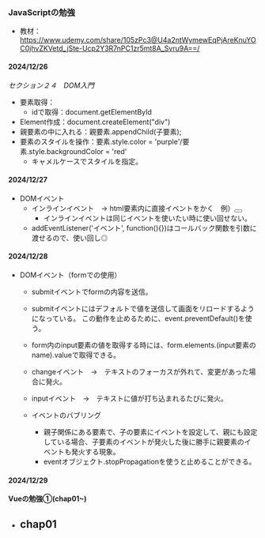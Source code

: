 ### JavaScriptの勉強
- 教材：https://www.udemy.com/share/105zPc3@U4a2ntWymewEqPjAreKnuYOC0jhvZKVetd_jSte-Ucp2Y3R7nPC1zr5mt8A_Svru9A==/

#### 2024/12/26
*セクション２４　DOM入門*
- 要素取得：
  - idで取得：document.getElementById
- Element作成：document.createElement("div")
- 親要素の中に入れる：親要素.appendChild(子要素);
- 要素のスタイルを操作：要素.style.color = 'purple'/要素.style.backgroundColor = 'red'　
  - キャメルケースでスタイルを指定。

#### 2024/12/27
- DOMイベント
  - インラインイベント　→ html要素内に直接イベントをかく　例）<button onclick="alert('クリック！')"></button>
    - インラインイベントは同じイベントを使いたい時に使い回せない。
  - addEventListener('イベント', function(){})はコールバック関数を引数に渡せるので、使い回し◎

#### 2024/12/28
- DOMイベント（formでの使用）
  - submitイベントでformの内容を送信。
  - submitイベントにはデフォルトで値を送信して画面をリロードするようになっている。
    この動作を止めるために、event.preventDefault()を使う。
  - form内のinput要素の値を取得する時には、form.elements.(input要素のname).valueで取得できる。

  - changeイベント　→　テキストのフォーカスが外れて、変更があった場合に発火。
  - inputイベント　→　テキストに値が打ち込まれるたびに発火。

  - イベントのバブリング
    - 親子関係にある要素で、子の要素にイベントを設定して、親にも設定している場合、子要素のイベントが発火した後に勝手に親要素のイベントも発火する現象。
    - eventオブジェクト.stopPropagationを使うと止めることができる。

#### 2024/12/29
**Vueの勉強①(chap01~)**
- chap01
  - 
